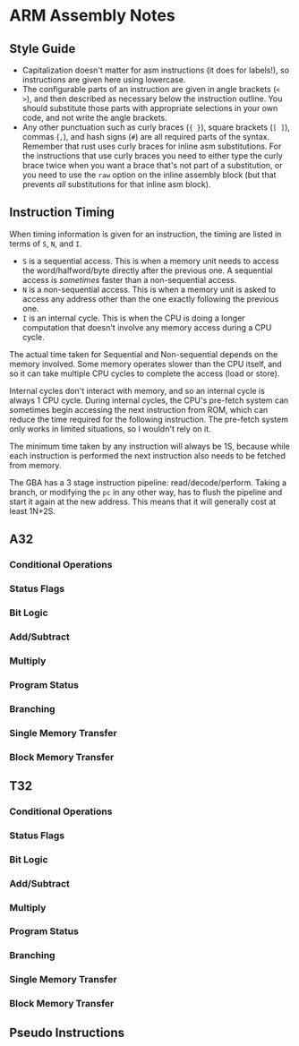 # ARM Assembly Notes

## Style Guide

* Capitalization doesn't matter for asm instructions (it does for labels!), so instructions are given here using lowercase.
* The configurable parts of an instruction are given in angle brackets (`< >`), and then described as necessary below the instruction outline.
  You should substitute those parts with appropriate selections in your own code, and not write the angle brackets.
* Any other punctuation such as curly braces (`{ }`), square brackets (`[ ]`), commas (`,`), and hash signs (`#`) are all required parts of the syntax.
  Remember that rust uses curly braces for inline asm substitutions.
  For the instructions that use curly braces you need to either type the curly brace twice when you want a brace that's not part of a substitution,
  or you need to use the `raw` option on the inline assembly block (but that prevents *all* substitutions for that inline asm block).

## Instruction Timing

When timing information is given for an instruction, the timing are listed in terms of `S`, `N`, and `I`.

* `S` is a sequential access.
  This is when a memory unit needs to access the word/halfword/byte directly after the previous one.
  A sequential access is *sometimes* faster than a non-sequential access.
* `N` is a non-sequential access.
  This is when a memory unit is asked to access any address other than the one exactly following the previous one.
* `I` is an internal cycle.
  This is when the CPU is doing a longer computation that doesn't involve any memory access during a CPU cycle.

The actual time taken for Sequential and Non-sequential depends on the memory involved.
Some memory operates slower than the CPU itself, and so it can take multiple CPU cycles to complete the access (load or store).

Internal cycles don't interact with memory, and so an internal cycle is always 1 CPU cycle.
During internal cycles, the CPU's pre-fetch system can sometimes begin accessing the next instruction from ROM,
which can reduce the time required for the following instruction.
The pre-fetch system only works in limited situations, so I wouldn't rely on it.

The minimum time taken by any instruction will always be 1S,
because while each instruction is performed the next instruction also needs to be fetched from memory.

The GBA has a 3 stage instruction pipeline: read/decode/perform.
Taking a branch, or modifying the `pc` in any other way, has to flush the pipeline and start it again at the new address.
This means that it will generally cost at least 1N+2S.

## A32

### Conditional Operations

### Status Flags

### Bit Logic

### Add/Subtract

### Multiply

### Program Status

### Branching

### Single Memory Transfer

### Block Memory Transfer

## T32

### Conditional Operations

### Status Flags

### Bit Logic

### Add/Subtract

### Multiply

### Program Status

### Branching

### Single Memory Transfer

### Block Memory Transfer

## Pseudo Instructions

